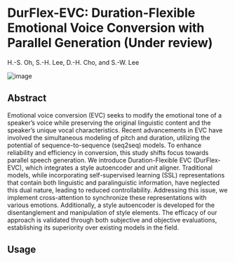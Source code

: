 # DurFlex-EVC: Duration-Flexible Emotional Voice Conversion with Parallel Generation (Under review)

H.-S. Oh, S.-H. Lee, D.-H. Cho, and S.-W. Lee

![image](https://github.com/hs-oh-prml/DurFlexEVC/assets/43984708/3b13d0cf-eefb-4e3e-8b5a-09d336e3581d)

## Abstract
Emotional voice conversion (EVC) seeks to modify the emotional tone of a speaker’s voice while preserving the original linguistic content and the speaker’s unique vocal characteristics. 
Recent advancements in EVC have involved the simultaneous modeling of pitch and duration, utilizing the potential of sequence-to-sequence (seq2seq) models.
To enhance reliability and efficiency in conversion, this study shifts focus towards parallel speech generation. 
We introduce Duration-Flexible EVC (DurFlex-EVC), which integrates a style autoencoder and unit aligner. 
Traditional models, while incorporating self-supervised learning (SSL) representations that contain both linguistic and paralinguistic information, have neglected this dual nature, leading to reduced controllability. 
Addressing this issue, we implement cross-attention to synchronize these representations with various emotions. 
Additionally, a style autoencoder is developed for the disentanglement and manipulation of style elements. 
The efficacy of our approach is validated through both subjective and objective evaluations, establishing its superiority over existing models in the field.

## Usage

